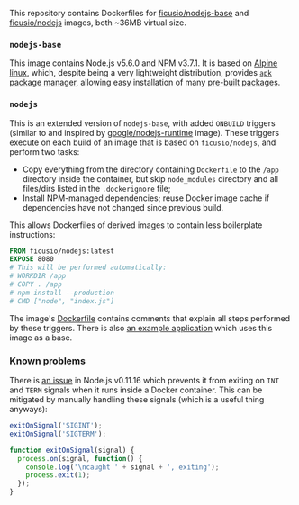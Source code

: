 This repository contains Dockerfiles for [ficusio/nodejs-base](https://hub.docker.com/r/ficusio/nodejs-base/) and [ficusio/nodejs](https://hub.docker.com/r/ficusio/nodejs/) images, both ~36MB virtual size.

### `nodejs-base`

This image contains Node.js v5.6.0 and NPM v3.7.1. It is based on [Alpine linux](https://hub.docker.com/r/library/alpine/), which, despite being a very lightweight distribution, provides [`apk` package manager](http://wiki.alpinelinux.org/wiki/Alpine_Linux_package_management), allowing easy installation of many [pre-built packages](https://pkgs.alpinelinux.org/packages).

### `nodejs`

This is an extended version of `nodejs-base`, with added `ONBUILD` triggers (similar to and inspired by [google/nodejs-runtime](https://github.com/GoogleCloudPlatform/nodejs-docker/tree/master/runtime) image). These triggers execute on each build of an image that is based on `ficusio/nodejs`, and perform two tasks:

* Copy everything from the directory containing `Dockerfile` to the `/app` directory inside the container, but skip `node_modules` directory and all files/dirs listed in the `.dockerignore` file;
* Install NPM-managed dependencies; reuse Docker image cache if dependencies have not changed since previous build.

This allows Dockerfiles of derived images to contain less boilerplate instructions:

```dockerfile
FROM ficusio/nodejs:latest
EXPOSE 8080
# This will be performed automatically:
# WORKDIR /app
# COPY . /app
# npm install --production
# CMD ["node", "index.js"]
```

The image's [Dockerfile](https://github.com/ficusio/docker-nodejs/blob/master/runtime/Dockerfile) contains comments that explain all steps performed by these triggers. There is also [an example application](https://github.com/ficusio/docker-nodejs/tree/master/_example) which uses this image as a base.

### Known problems

There is [an issue](https://github.com/joyent/node/issues/9131) in Node.js v0.11.16 which prevents it from exiting on `INT` and `TERM` signals when it runs inside a Docker container. This can be mitigated by manually handling these signals (which is a useful thing anyways):

```js
exitOnSignal('SIGINT');
exitOnSignal('SIGTERM');

function exitOnSignal(signal) {
  process.on(signal, function() {
    console.log('\ncaught ' + signal + ', exiting');
    process.exit(1);
  });
}
```

